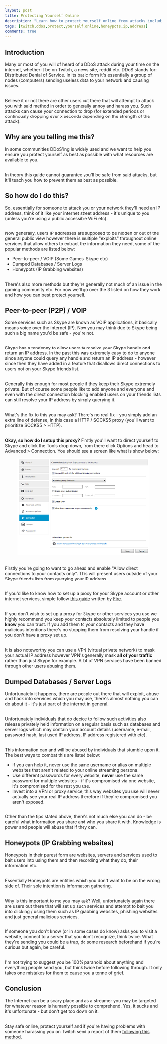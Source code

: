 ```yaml
---
layout: post
title: Protecting Yourself Online 
description: "Learn how to protect yourself online from attacks including DDoS and personnel attacks."
tags: [twitch,ddos,protect,yourself,online,honeypots,ip,address]
comments: true
---
```


## Introduction
Many or most of you will of heard of a DDoS attack during your time on the internet, whether it be on Twitch, a news site, reddit etc. DDoS stands for: Distributed Denial of Service. In its basic form it's essentially a group of nodes (computers) sending useless data to your network and causing issues.

<br>Believe it or not there are other users out there that will attempt to attack you with said method in order to generally annoy and harass you. Such attacks can cause your connection to drop (for extended periods or continously dropping ever x seconds depending on the strength of the attack).

## Why are you telling me this?
In some communities DDoS'ing is widely used and we want to help you ensure you protect yourself as best as possible with what resources are available to you.

<br>In theory this guide cannot guarantee you'll be safe from said attacks, but it'll teach you how to prevent them as best as possible. 

## So how do I do this?
So, essentially for someone to attack you or your network they'll need an IP address, think of it like your internet street address - it's unique to you (unless you're using a public accessible WiFi etc).

<br>Now generally, users IP addresses are supposed to be hidden or out of the general public view however there is multiple "exploits" throughout online services that allow others to extract the information they need, some of the popular methods are listed below:

* Peer-to-peer / VOIP (Some Games, Skype etc)
* Dumped Databases / Server Logs
* Honeypots (IP Grabbing websites)

<br>There's also more methods but they're generally not much of an issue in the gaming community etc. For now we'll go over the 3 listed on how they work and how you can best protect yourself.

## Peer-to-peer (P2P) / VOIP
Some services such as Skype are known as VOIP applications, it basically means voice over the internet (IP). Now you may think due to Skype being such a big name you'd be safe - you're not.

<br>Skype has a tendency to allow users to resolve your Skype handle and return an IP address. In the past this was extremely easy to do to anyone since anyone could query any handle and return an IP address - however since then they have added in a feature that disallows direct connections to users not on your Skype friends list. 

<br>Generally this enough for most people if they keep their Skype extremely private. But of course some people like to add anyone and everyone and even with the direct connection blocking enabled users on your friends lists can still resolve your IP address by simply querying it. 

<br>What's the fix to this you may ask? There's no real fix - you simply add an extra line of defense, in this case a HTTP / SOCKS5 proxy (you'll want to prioritize SOCKS5 > HTTP).

<br>**Okay, so how do I setup this proxy?** Firstly you'll want to direct yourself to Skype and click the Tools drop down, from there click Options and head to Advanced > Connection. You should see a screen like what is show below:

<figure>
    <a href="/images/skype_connections.png"><img src="/images/skype_connections.png"></a>
</figure>

<br>Firstly you're going to want to go ahead and enable "Allow direct connections to your contacts only". This will present users outside of your Skype friends lists from querying your IP address.

<br>If you'd like to know how to set up  a proxy for your Skype account or other internet services, simple follow [this guide](http://imgur.com/a/NpFdW) written by [Fire](https://twitter.com/IncendiaryMedia).

<br>If you don't wish to set up a proxy for Skype or other services you use we highly recommend you keep your contacts absolutely limited to people you **know** you can trust. If you add them to your contacts and they have malicious intentions there's no stopping them from resolving your handle if you don't have a proxy set up.

<br>It is also noteworthy you can use a VPN (virtual private network) to mask your actual IP address however VPN's generally mask **all of your traffic** rather than just Skype for example. A lot of VPN services have been banned through other users abusing them.

## Dumped Databases / Server Logs
Unfortunately it happens, there are people out there that will exploit, abuse and hack into services which you may use, there's almost nothing you can do about it - it's just part of the internet in general.

<br>Unfortunately individuals that do decide to follow such activities also release privately held information on a regular basis such as databases and server logs which may contain your account details (username, e-mail, password hash, last used IP address, IP address registered with etc).

<br>This information can and will be abused by individuals that stumble upon it. The best ways to combat this are listed below:

* If you can help it, never use the same username or alias on multiple websites that aren't related to your online streaming persona.
* Use different passwords for every website, **never** use the same password for multiple websites - if it's compromised via one website, it's compromised for the rest you use.
* Invest into a VPN or proxy service, this way websites you use will never actually see your real IP address therefore if they're compromised you aren't exposed.

<br>Other than the tips stated above, there's not much else you can do - be careful what information you share and who you share it with. Knowledge is power and people will abuse that if they can.

## Honeypots (IP Grabbing websites)
Honeypots in their purest form are websites, servers and services used to bait users into using them and then recording what they do, their information etc.

<br>Essentially Honeypots are entities which you don't want to be on the wrong side of. Their sole intention is information gathering.

<br>Why is this important to me you may ask? Well, unfortunately again there are users out there that will set up such services and attempt to bait you into clicking / using them such as IP grabbing websites, phishing websites and just general malicious services.

<br>If someone you don't know (or in some cases do know) asks you to visit a website, connect to a server that you don't recognize, think twice. What they're sending you could be a trap, do some research beforehand if you're curious but again, be careful.

<br>I'm not trying to suggest you be 100% paranoid about anything and everything people send you, but think twice before following through. It only takes one mistakes for them to cause you a tonne of grief.

## Conclusion
The Internet can be a scary place and as a streamer you may be targeted for whatever reason is humanly possible to comprehend. Yes, it sucks and it's unfortunate - but don't get too down on it.

<br>Stay safe online, protect yourself and if you're having problems with someone harassing you on Twitch send a report of them [following this method](http://help.twitch.tv/customer/portal/articles/725568-how-to-file-a-report).